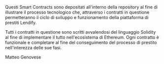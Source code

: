 Questi Smart Contracts sono depositati all'interno della repository al fine di illustrare il processo tecnologico che, 
attraverso i contratti in questione permetteranno il ciclo di sviluppo e funzionamento della piattaforma di prestiti Lendify.

Tutti i contratti in questione sono scritti avvalendosi del linguaggio Solidity al fine di implementare il tutto nell'ecosistema di Ethereum.
Ogni contratto è funzionale e completare al fine del conseguimento del processo di prestito nell'interezza delle sue fasi.

Matteo Genovese
